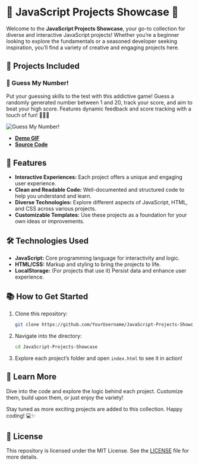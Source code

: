 # 🌟 JavaScript Projects Showcase 🚀

Welcome to the **JavaScript Projects Showcase**, your go-to collection for diverse and interactive JavaScript projects! Whether you’re a beginner looking to explore the fundamentals or a seasoned developer seeking inspiration, you’ll find a variety of creative and engaging projects here.

## 📁 Projects Included

### 🎯 Guess My Number!
Put your guessing skills to the test with this addictive game! Guess a randomly generated number between 1 and 20, track your score, and aim to beat your high score. Features dynamic feedback and score tracking with a touch of fun! 🕵️‍♂️✨

![Guess My Number!](https://giphy.com/embed/mLmgnWEsXVWq6IAgAs)

- **[Demo GIF](https://giphy.com/gifs/mLmgnWEsXVWq6IAgAs)**
- **[Source Code](https://github.com/CodeWithShivram/Javascipt/tree/main/starter)**


## 🚀 Features

- **Interactive Experiences:** Each project offers a unique and engaging user experience.
- **Clean and Readable Code:** Well-documented and structured code to help you understand and learn.
- **Diverse Technologies:** Explore different aspects of JavaScript, HTML, and CSS across various projects.
- **Customizable Templates:** Use these projects as a foundation for your own ideas or improvements.

## 🛠 Technologies Used

- **JavaScript:** Core programming language for interactivity and logic.
- **HTML/CSS:** Markup and styling to bring the projects to life.
- **LocalStorage:** (For projects that use it) Persist data and enhance user experience.

## 📚 How to Get Started

1. Clone this repository:
    ```bash
    git clone https://github.com/YourUsername/JavaScript-Projects-Showcase.git
    ```
2. Navigate into the directory:
    ```bash
    cd JavaScript-Projects-Showcase
    ```
3. Explore each project’s folder and open `index.html` to see it in action!

## 📜 Learn More

Dive into the code and explore the logic behind each project. Customize them, build upon them, or just enjoy the variety!

Stay tuned as more exciting projects are added to this collection. Happy coding! 💻✨

## 📄 License

This repository is licensed under the MIT License. See the [LICENSE](LICENSE) file for more details.

